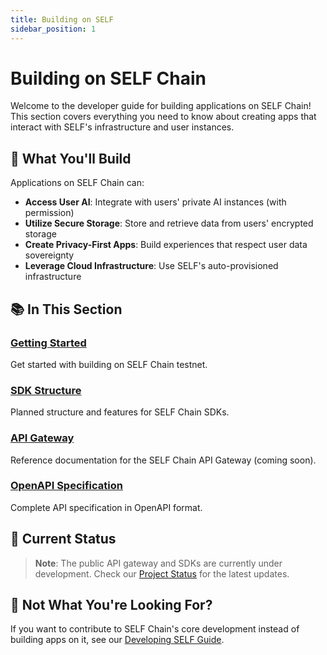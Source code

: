 ```yaml
---
title: Building on SELF
sidebar_position: 1
---
```


# Building on SELF Chain

Welcome to the developer guide for building applications on SELF Chain! This section covers everything you need to know about creating apps that interact with SELF's infrastructure and user instances.

## 🎯 What You'll Build

Applications on SELF Chain can:
- **Access User AI**: Integrate with users' private AI instances (with permission)
- **Utilize Secure Storage**: Store and retrieve data from users' encrypted storage
- **Create Privacy-First Apps**: Build experiences that respect user data sovereignty
- **Leverage Cloud Infrastructure**: Use SELF's auto-provisioned infrastructure

## 📚 In This Section

### [Getting Started](getting-started.md)
Get started with building on SELF Chain testnet.

### [SDK Structure](sdk-structure.md)
Planned structure and features for SELF Chain SDKs.

### [API Gateway](api-gateway.md)
Reference documentation for the SELF Chain API Gateway (coming soon).

### [OpenAPI Specification](testnet-api-openapi.yaml)
Complete API specification in OpenAPI format.

## 🚧 Current Status

> **Note**: The public API gateway and SDKs are currently under development. Check our [Project Status](/project-status) for the latest updates.

## 🤝 Not What You're Looking For?

If you want to contribute to SELF Chain's core development instead of building apps on it, see our [Developing SELF Guide](/Developing%20SELF).